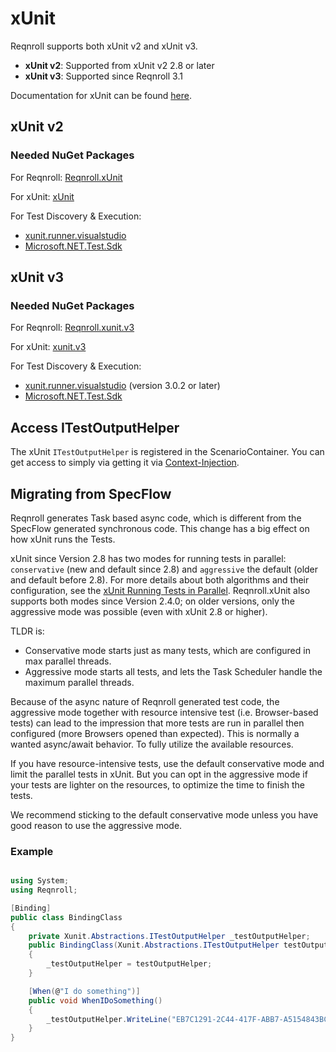# xUnit

Reqnroll supports both xUnit v2 and xUnit v3.

- **xUnit v2**: Supported from xUnit v2 2.8 or later
- **xUnit v3**: Supported since Reqnroll 3.1

Documentation for xUnit can be found [here](https://xunit.net/#documentation).

## xUnit v2

### Needed NuGet Packages

For Reqnroll: [Reqnroll.xUnit](https://www.nuget.org/packages/Reqnroll.xUnit/)

For xUnit: [xUnit](https://www.nuget.org/packages/xunit/)  

For Test Discovery & Execution:

- [xunit.runner.visualstudio](https://www.nuget.org/packages/xunit.runner.visualstudio/)
- [Microsoft.NET.Test.Sdk](https://www.nuget.org/packages/Microsoft.NET.Test.Sdk)

## xUnit v3

### Needed NuGet Packages

For Reqnroll: [Reqnroll.xunit.v3](https://www.nuget.org/packages/Reqnroll.xunit.v3/)

For xUnit: [xunit.v3](https://www.nuget.org/packages/xunit.v3/)

For Test Discovery & Execution:

- [xunit.runner.visualstudio](https://www.nuget.org/packages/xunit.runner.visualstudio/) (version 3.0.2 or later)
- [Microsoft.NET.Test.Sdk](https://www.nuget.org/packages/Microsoft.NET.Test.Sdk)

## Access ITestOutputHelper

The xUnit `ITestOutputHelper` is registered in the ScenarioContainer. You can get access to simply via getting it via [Context-Injection](../automation/context-injection.md).

## Migrating from SpecFlow

Reqnroll generates Task based async code, which is different from the SpecFlow generated synchronous code.
This change has a big effect on how xUnit runs the Tests.

xUnit since Version 2.8 has two modes for running tests in parallel: `conservative` (new and default since 2.8) and `aggressive` the default (older and default before 2.8). For more details about both algorithms and their 
configuration, see the [xUnit Running Tests in Parallel](https://xunit.net/docs/running-tests-in-parallel). 
Reqnroll.xUnit also supports both modes since Version 2.4.0; on older versions, only the aggressive mode was possible (even with xUnit 2.8 or higher).

TLDR is:

* Conservative mode starts just as many tests, which are configured in max parallel threads.
* Aggressive mode starts all tests, and lets the Task Scheduler handle the maximum parallel threads. 

Because of the async nature of Reqnroll generated test code, the aggressive mode together with resource
intensive test (i.e. Browser-based tests) can lead to the impression that more tests are run in parallel then
configured (more Browsers opened than expected). 
This is normally a wanted async/await behavior. To fully utilize the available resources.

If you have resource-intensive tests, use the default conservative mode and limit the parallel tests in xUnit.
But you can opt in the aggressive mode if your tests are lighter on the resources, to optimize the time to finish the tests.

We recommend sticking to the default conservative mode unless you have good reason to use the aggressive mode.

### Example

``` csharp

using System;
using Reqnroll;

[Binding]
public class BindingClass
{
    private Xunit.Abstractions.ITestOutputHelper _testOutputHelper;
    public BindingClass(Xunit.Abstractions.ITestOutputHelper testOutputHelper)
    {
        _testOutputHelper = testOutputHelper;
    }

    [When(@"I do something")]
    public void WhenIDoSomething()
    {
        _testOutputHelper.WriteLine("EB7C1291-2C44-417F-ABB7-A5154843BC7B");
    }
}

```
